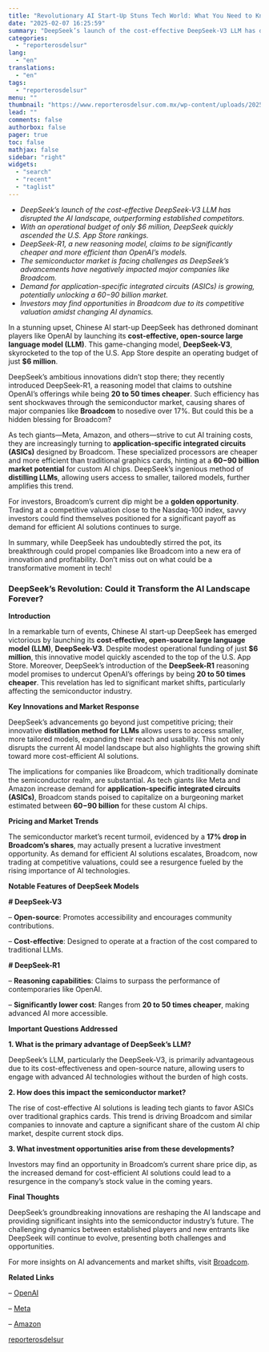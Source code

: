 ```yaml
---
title: "Revolutionary AI Start-Up Stuns Tech World: What You Need to Know"
date: "2025-02-07 16:25:59"
summary: "DeepSeek’s launch of the cost-effective DeepSeek-V3 LLM has disrupted the AI landscape, outperforming established competitors.With an operational budget of only $6 million, DeepSeek quickly ascended the U.S. App Store rankings.DeepSeek-R1, a new reasoning model, claims to be significantly cheaper and more efficient than OpenAI’s models.The semiconductor market is facing challenges..."
categories:
  - "reporterosdelsur"
lang:
  - "en"
translations:
  - "en"
tags:
  - "reporterosdelsur"
menu: ""
thumbnail: "https://www.reporterosdelsur.com.mx/wp-content/uploads/2025/02/compressed_img-tIX1qpyquCaXJxNXmAvSBmVX-480x384.png"
lead: ""
comments: false
authorbox: false
pager: true
toc: false
mathjax: false
sidebar: "right"
widgets:
  - "search"
  - "recent"
  - "taglist"
---
```


* *DeepSeek’s launch of the cost-effective DeepSeek-V3 LLM has disrupted the AI landscape, outperforming established competitors.*
* *With an operational budget of only $6 million, DeepSeek quickly ascended the U.S. App Store rankings.*
* *DeepSeek-R1, a new reasoning model, claims to be significantly cheaper and more efficient than OpenAI’s models.*
* *The semiconductor market is facing challenges as DeepSeek’s advancements have negatively impacted major companies like Broadcom.*
* *Demand for application-specific integrated circuits (ASICs) is growing, potentially unlocking a $60-$90 billion market.*
* *Investors may find opportunities in Broadcom due to its competitive valuation amidst changing AI dynamics.*

In a stunning upset, Chinese AI start-up DeepSeek has dethroned dominant players like OpenAI by launching its **cost-effective, open-source large language model (LLM)**. This game-changing model, **DeepSeek-V3**, skyrocketed to the top of the U.S. App Store despite an operating budget of just **$6 million**.

DeepSeek’s ambitious innovations didn’t stop there; they recently introduced DeepSeek-R1, a reasoning model that claims to outshine OpenAI’s offerings while being **20 to 50 times cheaper**. Such efficiency has sent shockwaves through the semiconductor market, causing shares of major companies like **Broadcom** to nosedive over 17%. But could this be a hidden blessing for Broadcom?

As tech giants—Meta, Amazon, and others—strive to cut AI training costs, they are increasingly turning to **application-specific integrated circuits (ASICs)** designed by Broadcom. These specialized processors are cheaper and more efficient than traditional graphics cards, hinting at a **$60-$90 billion market potential** for custom AI chips. DeepSeek’s ingenious method of **distilling LLMs**, allowing users access to smaller, tailored models, further amplifies this trend.

For investors, Broadcom’s current dip might be a **golden opportunity**. Trading at a competitive valuation close to the Nasdaq-100 index, savvy investors could find themselves positioned for a significant payoff as demand for efficient AI solutions continues to surge.

In summary, while DeepSeek has undoubtedly stirred the pot, its breakthrough could propel companies like Broadcom into a new era of innovation and profitability. Don’t miss out on what could be a transformative moment in tech!

### DeepSeek’s Revolution: Could it Transform the AI Landscape Forever?

**Introduction**

In a remarkable turn of events, Chinese AI start-up DeepSeek has emerged victorious by launching its **cost-effective, open-source large language model (LLM)**, **DeepSeek-V3**. Despite modest operational funding of just **$6 million**, this innovative model quickly ascended to the top of the U.S. App Store. Moreover, DeepSeek’s introduction of the **DeepSeek-R1** reasoning model promises to undercut OpenAI’s offerings by being **20 to 50 times cheaper**. This revelation has led to significant market shifts, particularly affecting the semiconductor industry.

**Key Innovations and Market Response**

DeepSeek’s advancements go beyond just competitive pricing; their innovative **distillation method for LLMs** allows users to access smaller, more tailored models, expanding their reach and usability. This not only disrupts the current AI model landscape but also highlights the growing shift toward more cost-efficient AI solutions.

The implications for companies like Broadcom, which traditionally dominate the semiconductor realm, are substantial. As tech giants like Meta and Amazon increase demand for **application-specific integrated circuits (ASICs)**, Broadcom stands poised to capitalize on a burgeoning market estimated between **$60-$90 billion** for these custom AI chips.

**Pricing and Market Trends**

The semiconductor market’s recent turmoil, evidenced by a **17% drop in Broadcom’s shares**, may actually present a lucrative investment opportunity. As demand for efficient AI solutions escalates, Broadcom, now trading at competitive valuations, could see a resurgence fueled by the rising importance of AI technologies.

**Notable Features of DeepSeek Models**

**# DeepSeek-V3**  

– **Open-source**: Promotes accessibility and encourages community contributions.  

– **Cost-effective**: Designed to operate at a fraction of the cost compared to traditional LLMs.

**# DeepSeek-R1**  

– **Reasoning capabilities**: Claims to surpass the performance of contemporaries like OpenAI.  

– **Significantly lower cost**: Ranges from **20 to 50 times cheaper**, making advanced AI more accessible.

**Important Questions Addressed**

**1. What is the primary advantage of DeepSeek’s LLM?**  

DeepSeek’s LLM, particularly the DeepSeek-V3, is primarily advantageous due to its cost-effectiveness and open-source nature, allowing users to engage with advanced AI technologies without the burden of high costs.

**2. How does this impact the semiconductor market?**  

The rise of cost-effective AI solutions is leading tech giants to favor ASICs over traditional graphics cards. This trend is driving Broadcom and similar companies to innovate and capture a significant share of the custom AI chip market, despite current stock dips.

**3. What investment opportunities arise from these developments?**  

Investors may find an opportunity in Broadcom’s current share price dip, as the increased demand for cost-efficient AI solutions could lead to a resurgence in the company’s stock value in the coming years.

**Final Thoughts**

DeepSeek’s groundbreaking innovations are reshaping the AI landscape and providing significant insights into the semiconductor industry’s future. The challenging dynamics between established players and new entrants like DeepSeek will continue to evolve, presenting both challenges and opportunities.

For more insights on AI advancements and market shifts, visit [Broadcom](https://www.broadcom.com).

**Related Links**  

– [OpenAI](https://www.openai.com)  

– [Meta](https://www.meta.com)  

– [Amazon](https://www.amazon.com)

[reporterosdelsur](https://www.reporterosdelsur.com.mx/news-en/revolutionary-ai-start-up-stuns-tech-world-what-you-need-to-know/126881/)
